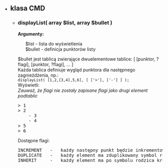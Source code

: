 <ul>
    <li><h2>klasa CMD</h2></li>
    <ul>
        <li><h3>displayList( array $list, array $bullet )</h3></li>
        <p> <b>Argumenty:</b> <ul>
            $list - lista do wyświetlenia<br>
            $bullet - definicja punktorów listy
        </ul> </p>
        <p>
            $bullet jest tablicą zwierające dwuelementowe tablice: [ [punktor, ?flagi], [punktor, ?flagi], ... ]<br>
            Każda tablica definiuje wygląd punktora dla następnego zagnieżdżenia, np.:<br>
            <code>displayList( [1,2,[3,4],5,6], [ ['>'], ['-'] ] );</code><br>
            Wyświetli:<br>
            <i>Zauważ, że flagi nie zostały zapisane flagi jako drugi element podtablic</i>
            <pre>
> 1
> 2
    - 3
    - 4
> 5
> 6</pre></p>
        <p>
            Dostępne flagi:
            <pre>
INCREMENT   -   każdy następny punkt będzie inkrementowany (1 -> 1,2,3; a -> a,b,c; 8 -> 8,9,10)
DUPLICATE   -   każdy element ma zduplikowany symbol rodzica (- -> --; * -> **)
INHERIT     -   każdy element ma po symbolu rodzica kropkę i własną numerację (1 1 -> 1.1, 1.2; # a -> #.a, #.b)
            </pre>
        </p>
    </ul>
</ul>

